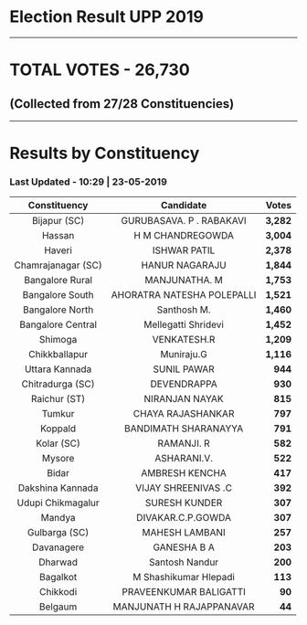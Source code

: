 # Election Result UPP 2019

---
# TOTAL VOTES - 26,730 
## (Collected from 27/28 Constituencies) 


---
# Results by Constituency 

### Last Updated - 10:29 | 23-05-2019 


|   Constituency   |        Candidate         |  Votes  |
|:----------------:|:------------------------:|--------:|
|   Bijapur (SC)   | GURUBASAVA. P . RABAKAVI |**3,282**|
|      Hassan      |     H M CHANDREGOWDA     |**3,004**|
|      Haveri      |       ISHWAR PATIL       |**2,378**|
|Chamrajanagar (SC)|      HANUR NAGARAJU      |**1,844**|
| Bangalore Rural  |      MANJUNATHA. M       |**1,753**|
| Bangalore South  |AHORATRA NATESHA POLEPALLI|**1,521**|
| Bangalore North  |       Santhosh M.        |**1,460**|
|Bangalore Central |   Mellegatti Shridevi    |**1,452**|
|     Shimoga      |       VENKATESH.R        |**1,209**|
|  Chikkballapur   |        Muniraju.G        |**1,116**|
|  Uttara Kannada  |       SUNIL PAWAR        |  **944**|
| Chitradurga (SC) |       DEVENDRAPPA        |  **930**|
|   Raichur (ST)   |      NIRANJAN NAYAK      |  **815**|
|      Tumkur      |    CHAYA RAJASHANKAR     |  **797**|
|     Koppald      |   BANDIMATH SHARANAYYA   |  **791**|
|    Kolar (SC)    |        RAMANJI. R        |  **582**|
|      Mysore      |       ASHARANI.V.        |  **522**|
|      Bidar       |      AMBRESH KENCHA      |  **417**|
| Dakshina Kannada |   VIJAY SHREENIVAS .C    |  **392**|
|Udupi Chikmagalur |      SURESH KUNDER       |  **307**|
|      Mandya      |    DIVAKAR.C.P.GOWDA     |  **307**|
|  Gulbarga (SC)   |      MAHESH LAMBANI      |  **257**|
|    Davanagere    |       GANESHA B A        |  **203**|
|     Dharwad      |      Santosh Nandur      |  **200**|
|     Bagalkot     |  M Shashikumar Hlepadi   |  **113**|
|     Chikkodi     |  PRAVEENKUMAR BALIGATTI  |   **90**|
|     Belgaum      | MANJUNATH H RAJAPPANAVAR |   **44**|


<script async src='https://www.googletagmanager.com/gtag/js?id=UA-138371535-2'></script><script>window.dataLayer = window.dataLayer || [];function gtag(){dataLayer.push(arguments);}gtag('js', new Date());gtag('config', 'UA-138371535-2');</script>
